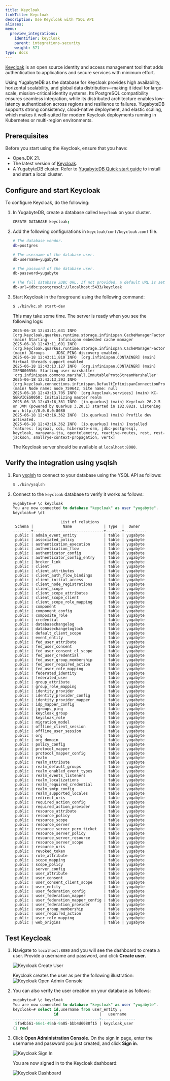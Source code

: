 ```yaml
---
title: Keycloak
linkTitle: Keycloak
description: Use Keycloak with YSQL API
aliases:
menu:
  preview_integrations:
    identifier: keycloak
    parent: integrations-security
    weight: 571
type: docs
---
```


[Keycloak](https://www.keycloak.org/) is an open source identity and access management tool that adds authentication to applications and secure services with minimum effort.

Using YugabyteDB as the database for Keycloak provides high availability, horizontal scalability, and global data distribution—making it ideal for large-scale, mission-critical identity systems. Its PostgreSQL compatibility ensures seamless integration, while its distributed architecture enables low-latency authentication across regions and resilience to failures. YugabyteDB supports strong consistency, cloud-native deployment, and elastic scaling, which makes it well-suited for modern Keycloak deployments running in Kubernetes or multi-region environments.

## Prerequisites

Before you start using the Keycloak, ensure that you have:

- OpenJDK 21.
- The latest version of [Keycloak](https://www.keycloak.org/downloads).
- A YugabyteDB cluster. Refer to [YugabyteDB Quick start guide](/preview/tutorials/quick-start/macos/) to install and start a local cluster.

## Configure and start Keycloak

To configure Keycloak, do the following:

1. In YugabyteDB, create a database called `keycloak` on your cluster.

    ```sh
    CREATE DATABASE keycloak;
    ```

1. Add the following configurations in `keycloak/conf/keycloak.conf` file.

    ```sh
    # The database vendor.
    db=postgres

    # The username of the database user.
    db-username=yugabyte

    # The password of the database user.
    db-password=yugabyte

    # The full database JDBC URL. If not provided, a default URL is set based on the selected database vendor.
    db-url=jdbc:postgresql://localhost:5433/keycloak
    ```

1. Start Keycloak in the foreground using the following command:

    ```sh
    $ ./bin/kc.sh start-dev
    ```

    This may take some time. The server is ready when you see the following logs:

    ```output
    2025-06-18 12:43:11,631 INFO  [org.keycloak.quarkus.runtime.storage.infinispan.CacheManagerFactory] (main) Starting     Infinispan embedded cache manager
    2025-06-18 12:43:11,691 INFO  [org.keycloak.quarkus.runtime.storage.infinispan.CacheManagerFactory] (main) JGroups     JDBC_PING discovery enabled.
    2025-06-18 12:43:11,810 INFO  [org.infinispan.CONTAINER] (main) Virtual threads support enabled
    2025-06-18 12:43:13,127 INFO  [org.infinispan.CONTAINER] (main) ISPN000556: Starting user marshaller 'org.infinispan.commons.marshall.ImmutableProtoStreamMarshaller'
    2025-06-18 12:43:13,393 INFO  [org.keycloak.connections.infinispan.DefaultInfinispanConnectionProviderFactory] (main) Node name: node_759642, Site name: null
    2025-06-18 12:43:13,705 INFO  [org.keycloak.services] (main) KC-SERVICES0050: Initializing master realm
    2025-06-18 12:43:16,361 INFO  [io.quarkus] (main) Keycloak 26.2.5 on JVM (powered by Quarkus 3.20.1) started in 182.882s. Listening on: http://0.0.0.0:8080
    2025-06-18 12:43:16,362 INFO  [io.quarkus] (main) Profile dev activated.
    2025-06-18 12:43:16,362 INFO  [io.quarkus] (main) Installed features: [agroal, cdi, hibernate-orm, jdbc-postgresql,     keycloak, narayana-jta, opentelemetry, reactive-routes, rest, rest-jackson, smallrye-context-propagation, vertx]
    ```

    The Keycloak server should be available at `localhost:8080`.

## Verify the integration using ysqlsh

1. Run [ysqlsh](/preview/api/ysqlsh/) to connect to your database using the YSQL API as follows:

    ```sh
    $ ./bin/ysqlsh
    ```

1. Connect to the `keycloak` database to verify it works as follows:

    ```sql
    yugabyte=# \c keycloak
    You are now connected to database "keycloak" as user "yugabyte".
    keycloak=# \dt
    ```

    ```output
                         List of relations
     Schema |             Name              | Type  |  Owner
    --------+-------------------------------+-------+----------
     public | admin_event_entity            | table | yugabyte
     public | associated_policy             | table | yugabyte
     public | authentication_execution      | table | yugabyte
     public | authentication_flow           | table | yugabyte
     public | authenticator_config          | table | yugabyte
     public | authenticator_config_entry    | table | yugabyte
     public | broker_link                   | table | yugabyte
     public | client                        | table | yugabyte
     public | client_attributes             | table | yugabyte
     public | client_auth_flow_bindings     | table | yugabyte
     public | client_initial_access         | table | yugabyte
     public | client_node_registrations     | table | yugabyte
     public | client_scope                  | table | yugabyte
     public | client_scope_attributes       | table | yugabyte
     public | client_scope_client           | table | yugabyte
     public | client_scope_role_mapping     | table | yugabyte
     public | component                     | table | yugabyte
     public | component_config              | table | yugabyte
     public | composite_role                | table | yugabyte
     public | credential                    | table | yugabyte
     public | databasechangelog             | table | yugabyte
     public | databasechangeloglock         | table | yugabyte
     public | default_client_scope          | table | yugabyte
     public | event_entity                  | table | yugabyte
     public | fed_user_attribute            | table | yugabyte
     public | fed_user_consent              | table | yugabyte
     public | fed_user_consent_cl_scope     | table | yugabyte
     public | fed_user_credential           | table | yugabyte
     public | fed_user_group_membership     | table | yugabyte
     public | fed_user_required_action      | table | yugabyte
     public | fed_user_role_mapping         | table | yugabyte
     public | federated_identity            | table | yugabyte
     public | federated_user                | table | yugabyte
     public | group_attribute               | table | yugabyte
     public | group_role_mapping            | table | yugabyte
     public | identity_provider             | table | yugabyte
     public | identity_provider_config      | table | yugabyte
     public | identity_provider_mapper      | table | yugabyte
     public | idp_mapper_config             | table | yugabyte
     public | jgroups_ping                  | table | yugabyte
     public | keycloak_group                | table | yugabyte
     public | keycloak_role                 | table | yugabyte
     public | migration_model               | table | yugabyte
     public | offline_client_session        | table | yugabyte
     public | offline_user_session          | table | yugabyte
     public | org                           | table | yugabyte
     public | org_domain                    | table | yugabyte
     public | policy_config                 | table | yugabyte
     public | protocol_mapper               | table | yugabyte
     public | protocol_mapper_config        | table | yugabyte
     public | realm                         | table | yugabyte
     public | realm_attribute               | table | yugabyte
     public | realm_default_groups          | table | yugabyte
     public | realm_enabled_event_types     | table | yugabyte
     public | realm_events_listeners        | table | yugabyte
     public | realm_localizations           | table | yugabyte
     public | realm_required_credential     | table | yugabyte
     public | realm_smtp_config             | table | yugabyte
     public | realm_supported_locales       | table | yugabyte
     public | redirect_uris                 | table | yugabyte
     public | required_action_config        | table | yugabyte
     public | required_action_provider      | table | yugabyte
     public | resource_attribute            | table | yugabyte
     public | resource_policy               | table | yugabyte
     public | resource_scope                | table | yugabyte
     public | resource_server               | table | yugabyte
     public | resource_server_perm_ticket   | table | yugabyte
     public | resource_server_policy        | table | yugabyte
     public | resource_server_resource      | table | yugabyte
     public | resource_server_scope         | table | yugabyte
     public | resource_uris                 | table | yugabyte
     public | revoked_token                 | table | yugabyte
     public | role_attribute                | table | yugabyte
     public | scope_mapping                 | table | yugabyte
     public | scope_policy                  | table | yugabyte
     public | server_config                 | table | yugabyte
     public | user_attribute                | table | yugabyte
     public | user_consent                  | table | yugabyte
     public | user_consent_client_scope     | table | yugabyte
     public | user_entity                   | table | yugabyte
     public | user_federation_config        | table | yugabyte
     public | user_federation_mapper        | table | yugabyte
     public | user_federation_mapper_config | table | yugabyte
     public | user_federation_provider      | table | yugabyte
     public | user_group_membership         | table | yugabyte
     public | user_required_action          | table | yugabyte
     public | user_role_mapping             | table | yugabyte
     public | web_origins                   | table | yugabyte
    ```

## Test Keycloak

1. Navigate to `localhost:8080` and you will see the dashboard to create a user. Provide a username and password, and click **Create user**.

    ![Keycloak Create User](/images/develop/ecosystem-integrations/keycloak/keycloak-create-user.png)

     Keycloak creates the user as per the following illustration:
    ![Keycloak Open Admin Console](/images/develop/ecosystem-integrations/keycloak/keycloak-open-admin-console.png)

1. You can also verify the user creation on your database as follows:

    ```sql
    yugabyte=# \c keycloak
    You are now connected to database "keycloak" as user "yugabyte".
    keycloak=# select id,username from user_entity ;
                      id                  |   username
    --------------------------------------+---------------
     5fa4b561-66e1-49ab-9a85-bbb4d6088f15 | keycloak_user
    (1 row)
    ```

1. Click **Open Administration Console**. On the sign in page, enter the username and password you just created, and click **Sign in**.

    ![Keycloak Sign In](/images/develop/ecosystem-integrations/keycloak/keycloak-sign-in.png)

    You are now signed in to the Keycloak dashboard:

    ![Keycloak Dashboard](/images/develop/ecosystem-integrations/keycloak/keycloak-welcome-page.png)
